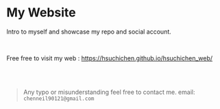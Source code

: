 # My Website
Intro to myself and showcase my repo and social account.

<br>

Free free to visit my web : https://hsuchichen.github.io/hsuchichen_web/


<br><br>


>Any typo or misunderstanding feel free to contact me.
>email: `chenneil90121@gmail.com`
